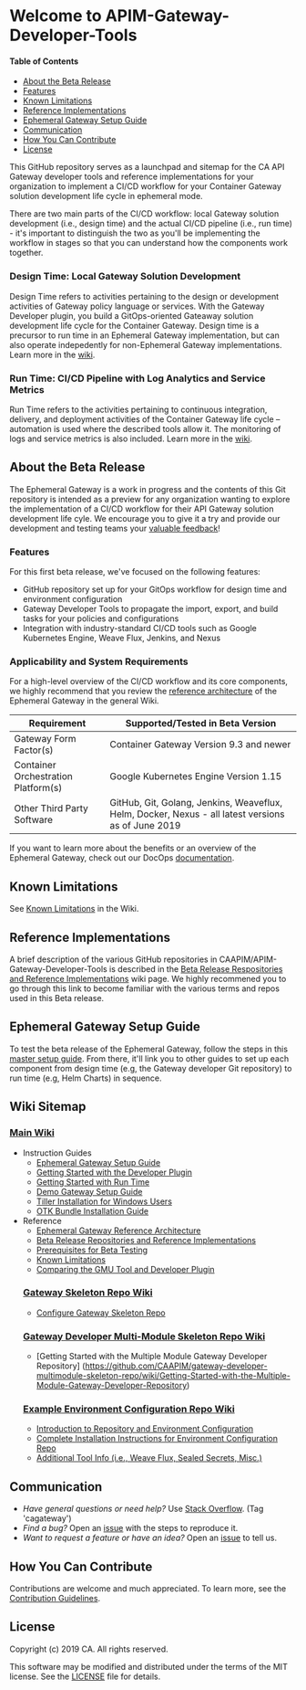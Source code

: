 # Welcome to APIM-Gateway-Developer-Tools
#### Table of Contents
* [About the Beta Release](#about-the-beta-release)
* [Features](#features)
* [Known Limitations](#known-limitations)
* [Reference Implementations](#reference-implementations)
* [Ephemeral Gateway Setup Guide](#ephemeral-gateway-setup-guide)
* [Communication](#communication)
* [How You Can Contribute](#how-you-can-contribute)
* [License](#licenses)

This GitHub repository serves as a launchpad and sitemap for the CA API Gateway developer tools and reference implementations for your organization to implement a CI/CD workflow for your Container Gateway solution development life cycle in ephemeral mode.

There are two main parts of the CI/CD workflow: local Gateway solution development (i.e., design time) and the actual CI/CD pipeline (i.e., run time) - it's important to distinguish the two as you'll be implementing the workflow in stages so that you can understand how the components work together. 

### Design Time: Local Gateway Solution Development
Design Time refers to activities pertaining to the design or development activities of Gateway policy language or services. With the Gateway Developer plugin, you build a GitOps-oriented Gateaway solution development life cycle for the Container Gateway. Design time is a precursor to run time in an Ephemeral Gateway implementation, but can also operate indepedently for non-Ephemeral Gateway implementations. Learn more in the [wiki](https://github.com/CAAPIM/APIM-Gateway-Developer-Tools/wiki#design-time-road-to-cicd-with-gitops-oriented-local-development).

### Run Time: CI/CD Pipeline with Log Analytics and Service Metrics
Run Time refers to the activities pertaining to continuous integration, delivery, and deployment activities of the Container Gateway life cycle – automation is used where the described tools allow it. The monitoring of logs and service metrics is also included. Learn more in the [wiki](https://github.com/CAAPIM/APIM-Gateway-Developer-Tools/wiki#run-time-cicd-pipeline-in-action-with-log-analytics-and-performance-metrics). 

## About the Beta Release
The Ephemeral Gateway is a work in progress and the contents of this Git repository is intended as a preview for any organization wanting to explore the implementation of a CI/CD workflow for their API Gateway solution development life cyle. We encourage you to give it a try and provide our development and testing teams your [valuable feedback](https://github.com/CAAPIM/APIM-Gateway-Developer-Tools/issues)! 

### Features
For this first beta release, we've focused on the following features:
* GitHub repository set up for your GitOps workflow for design time and environment configuration
* Gateway Developer Tools to propagate the import, export, and build tasks for your policies and configurations
* Integration with industry-standard CI/CD tools such as Google Kubernetes Engine, Weave Flux, Jenkins, and Nexus

### Applicability and System Requirements
For a high-level overview of the CI/CD workflow and its core components, we highly recommend that you review the [reference architecture](https://github.com/CAAPIM/APIM-Gateway-Developer-Tools/wiki/Ephemeral-Gateway-Reference-Architecture) of the Ephemeral Gateway in the general Wiki.  

| Requirement | Supported/Tested in Beta Version |
| --- | --- |
| Gateway Form Factor(s) | Container Gateway Version 9.3 and newer |
| Container Orchestration Platform(s) | Google Kubernetes Engine Version 1.15 |
|Other Third Party Software | GitHub, Git, Golang, Jenkins, Weaveflux, Helm, Docker, Nexus - all latest versions as of June 2019 |

If you want to learn more about the benefits or an overview of the Ephemeral Gateway, check out our DocOps [documentation](https://docops.ca.com/ca-api-gateway/9-4/en/apis-and-toolkits/gateway-developer-plugin?src=contextnavpagetreemode).

## Known Limitations
See [Known Limitations](https://github.com/CAAPIM/APIM-Gateway-Developer-Tools/wiki/Known-Limitations) in the Wiki.

## Reference Implementations
A brief description of the various GitHub repositories in CAAPIM/APIM-Gateway-Developer-Tools is described in the 
[Beta Release Respositories and Reference Implementations](https://github.com/CAAPIM/APIM-Gateway-Developer-Tools/wiki/Beta-Release-Repositories-and-Reference-Implementations) wiki page. We highly recommened you to go through this link to become familiar with the various terms and repos used in this Beta release.

## Ephemeral Gateway Setup Guide
To test the beta release of the Ephemeral Gateway, follow the steps in this [master setup guide](https://github.com/CAAPIM/APIM-Gateway-Developer-Tools/wiki/ephemeral-gateway-setup-guide). From there, it'll link you to other guides to set up each component from design time (e.g, the Gateway developer Git repository) to run time (e.g, Helm Charts) in sequence. 

## Wiki Sitemap
### [Main Wiki](https://github.com/CAAPIM/APIM-Gateway-Developer-Tools/wiki)
* Instruction Guides
  * [Ephemeral Gateway Setup Guide](https://github.com/CAAPIM/APIM-Gateway-Developer-Tools/wiki/ephemeral-gateway-setup-guide)
  * [Getting Started with the Developer Plugin](https://github.com/CAAPIM/APIM-Gateway-Developer-Tools/wiki/Getting-Started-with-the-Developer-Plugin)
  * [Getting Started with Run Time](https://github.com/CAAPIM/APIM-Gateway-Developer-Tools/wiki/Getting-Started-with-Runtime)
  * [Demo Gateway Setup Guide](https://github.com/CAAPIM/APIM-Gateway-Developer-Tools/wiki/Demo-Gateway-Setup-Guide)
  * [Tiller Installation for Windows Users](https://github.com/CAAPIM/APIM-Gateway-Developer-Tools/wiki/Tiller-Installation-for-Windows-Users)
  * [OTK Bundle Installation Guide](https://github.com/CAAPIM/APIM-Gateway-Developer-Tools/wiki/OTK-Bundle-Installation-Guide)
* Reference
  * [Ephemeral Gateway Reference Architecture](https://github.com/CAAPIM/APIM-Gateway-Developer-Tools/wiki/Ephemeral-Gateway-Reference-Architecture)
  * [Beta Release Repositories and Reference Implementations](https://github.com/CAAPIM/APIM-Gateway-Developer-Tools/wiki/Beta-Release-Repositories-and-Reference-Implementations)
  * [Prerequisites for Beta Testing](https://github.com/CAAPIM/APIM-Gateway-Developer-Tools/wiki/Prerequisites-for-Beta-testing)
  * [Known Limitations](https://github.com/CAAPIM/APIM-Gateway-Developer-Tools/wiki/Known-Limitations)
  * [Comparing the GMU Tool and Developer Plugin](https://github.com/CAAPIM/APIM-Gateway-Developer-Tools/wiki/Known-Limitations)
  ### [Gateway Skeleton Repo Wiki](https://github.com/CAAPIM/gateway-developer-skeleton-repo/wiki)
  * [Configure Gateway Skeleton Repo](https://github.com/CAAPIM/gateway-developer-skeleton-repo/wiki/Configure-Gateway-Skeleton-Repo)
  ### [Gateway Developer Multi-Module Skeleton Repo Wiki](https://github.com/CAAPIM/gateway-developer-multimodule-skeleton-repo/wiki)
  * [Getting Started with the Multiple Module Gateway Developer Repository] (https://github.com/CAAPIM/gateway-developer-multimodule-skeleton-repo/wiki/Getting-Started-with-the-Multiple-Module-Gateway-Developer-Repository)
  ### [Example Environment Configuration Repo Wiki](https://github.com/CAAPIM/example-environment-configuration-repo/wiki)
  * [Introduction to Repository and Environment Configuration](https://github.com/CAAPIM/example-environment-configuration-repo/wiki/Introduction-to-Example-Environment-Configuration-Repo)
  * [Complete Installation Instructions for Environment Configuration Repo](https://github.com/CAAPIM/example-environment-configuration-repo/wiki/Install-Instructions)
  *  [ Additional Tool Info (i.e., Weave Flux, Sealed Secrets, Misc.)](https://github.com/CAAPIM/example-environment-configuration-repo/wiki/Additional-Tools-Information)

## Communication
- *Have general questions or need help?* Use [Stack Overflow][StackOverflow]. (Tag 'cagateway')
- *Find a bug?* Open an [issue][issues] with the steps to reproduce it.
- *Want to request a feature or have an idea?* Open an [issue][issues] to tell us.

## How You Can Contribute
Contributions are welcome and much appreciated. To learn more, see the [Contribution Guidelines][contributing].

## License
Copyright (c) 2019 CA. All rights reserved.

This software may be modified and distributed under the terms
of the MIT license. See the [LICENSE][license-link] file for details.

[StackOverflow]: http://stackoverflow.com/questions/tagged/cagateway
[issues]: https://github.com/CAAPIM/APIM-Gateway-Developer-Tools/issues
[releases]: ../../releases
[contributing]: /CONTRIBUTING.md
[license-link]: /LICENSE
